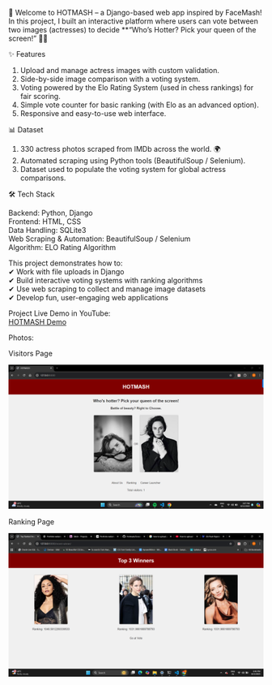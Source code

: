 🚀 Welcome to HOTMASH – a Django-based web app inspired by FaceMash!
In this project, I built an interactive platform where users can vote between two images (actresses) to decide **“Who’s Hotter? Pick your queen of the screen!” 👑🔥

✨ Features

1) Upload and manage actress images with custom validation.
2) Side-by-side image comparison with a voting system.
3) Voting powered by the Elo Rating System (used in chess rankings) for fair scoring.
4) Simple vote counter for basic ranking (with Elo as an advanced option).
5) Responsive and easy-to-use web interface.

📊 Dataset

1) 330 actress photos scraped from IMDb across the world. 🌍
2) Automated scraping using Python tools (BeautifulSoup / Selenium).
3) Dataset used to populate the voting system for global actress comparisons.

🛠 Tech Stack<br>

Backend: Python, Django<br>
Frontend: HTML, CSS<br>
Data Handling: SQLite3<br>
Web Scraping & Automation: BeautifulSoup / Selenium<br>
Algorithm: ELO Rating Algorithm<br>

This project demonstrates how to:<br>
✔ Work with file uploads in Django<br>
✔ Build interactive voting systems with ranking algorithms<br>
✔ Use web scraping to collect and manage image datasets<br>
✔ Develop fun, user-engaging web applications<br>

Project Live Demo in YouTube:<br>
<a href="https://youtu.be/e8aG8OHnEGQ?si=42NyMyC6nGNlsGjZ">HOTMASH Demo</a><br>

Photos:<br>

Visitors Page <br>

<img src="https://github.com/Vishlu/Hotmash/blob/dda0ea3e9300d74cfea1d63d4e19af10435c0451/Screenshot%20(47).png" width="600" alt="Screenshot 1"><br>

Ranking Page <br>

<img src="https://github.com/Vishlu/Hotmash/blob/dda0ea3e9300d74cfea1d63d4e19af10435c0451/Screenshot%20(84).png" width="600" alt="Screenshot 2">


